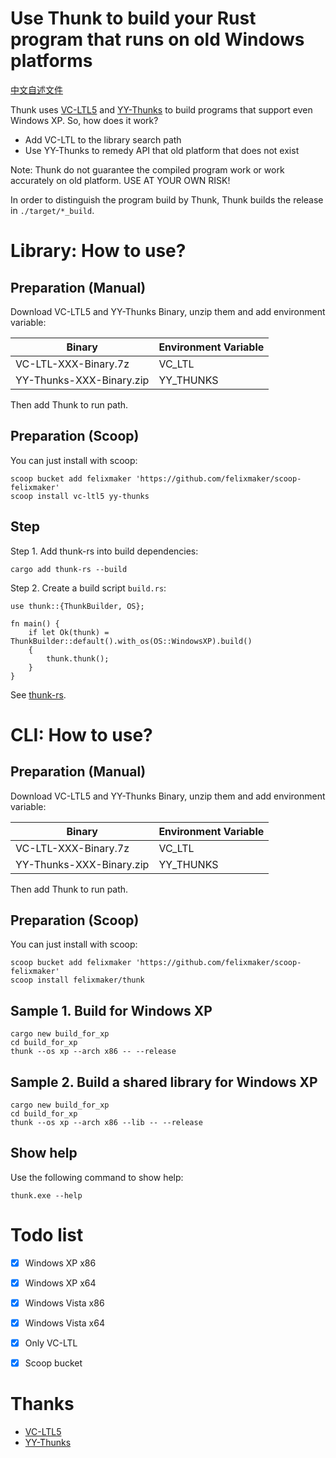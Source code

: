 # Use Thunk to build your Rust program that runs on old Windows platforms

[中文自述文件](./readme-chinese.md)

Thunk uses [VC-LTL5](https://github.com/Chuyu-Team/VC-LTL5) and [YY-Thunks](https://github.com/Chuyu-Team/YY-Thunks) to build programs that support even Windows XP. So, how does it work?

 - Add VC-LTL to the library search path
 - Use YY-Thunks to remedy API that old platform that does not exist

Note: Thunk do not guarantee the compiled program work or work accurately on old platform. USE AT YOUR OWN RISK!

In order to distinguish the program build by Thunk, Thunk builds the release in `./target/*_build`.

# Library: How to use?

## Preparation (Manual)

Download VC-LTL5 and YY-Thunks Binary, unzip them and add environment variable:

| Binary | Environment Variable |
| --- | ---|
| VC-LTL-XXX-Binary.7z | VC_LTL |
| YY-Thunks-XXX-Binary.zip | YY_THUNKS |

Then add Thunk to run path. 

## Preparation (Scoop)

You can just install with scoop:

```
scoop bucket add felixmaker 'https://github.com/felixmaker/scoop-felixmaker'
scoop install vc-ltl5 yy-thunks
```

## Step

Step 1. Add thunk-rs into build dependencies:

```
cargo add thunk-rs --build
```

Step 2. Create a build script `build.rs`:

```
use thunk::{ThunkBuilder, OS};

fn main() {
    if let Ok(thunk) = ThunkBuilder::default().with_os(OS::WindowsXP).build()
    {
        thunk.thunk();
    }
}
```

See [thunk-rs](./thunk-rs/README.md).

# CLI: How to use?

## Preparation (Manual)

Download VC-LTL5 and YY-Thunks Binary, unzip them and add environment variable:

| Binary | Environment Variable |
| --- | ---|
| VC-LTL-XXX-Binary.7z | VC_LTL |
| YY-Thunks-XXX-Binary.zip | YY_THUNKS |

Then add Thunk to run path. 

## Preparation (Scoop)

You can just install with scoop:

```
scoop bucket add felixmaker 'https://github.com/felixmaker/scoop-felixmaker'
scoop install felixmaker/thunk
```

## Sample 1. Build for Windows XP

```
cargo new build_for_xp
cd build_for_xp
thunk --os xp --arch x86 -- --release
```

## Sample 2. Build a shared library for Windows XP

```
cargo new build_for_xp
cd build_for_xp
thunk --os xp --arch x86 --lib -- --release
```

## Show help

Use the following command to show help:

```
thunk.exe --help
```


# Todo list

 - [x] Windows XP x86
 - [x] Windows XP x64
 - [x] Windows Vista x86
 - [x] Windows Vista x64
 - [x] Only VC-LTL
 - [x] Scoop bucket


# Thanks
 
 - [VC-LTL5](https://github.com/Chuyu-Team/VC-LTL5)
 - [YY-Thunks](https://github.com/Chuyu-Team/YY-Thunks)
